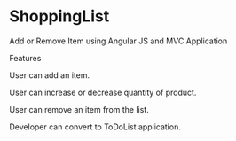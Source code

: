 # ShoppingList
Add or Remove Item using Angular JS and MVC Application

Features

User can add an item. 

User can increase or decrease quantity of product.

User can remove an item from the list.

Developer can convert to ToDoList application.
